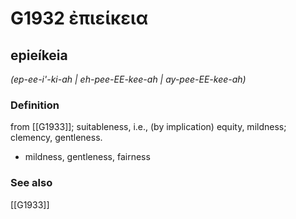 # G1932 ἐπιείκεια

## epieíkeia

_(ep-ee-i'-ki-ah | eh-pee-EE-kee-ah | ay-pee-EE-kee-ah)_

### Definition

from [[G1933]]; suitableness, i.e., (by implication) equity, mildness; clemency, gentleness.

- mildness, gentleness, fairness

### See also

[[G1933]]

